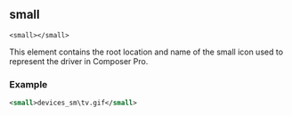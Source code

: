 
## small

`<small></small>`

This element contains the root location and name of the small icon used to represent the driver in Composer Pro.


### Example

```xml
<small>devices_sm\tv.gif</small>
```


